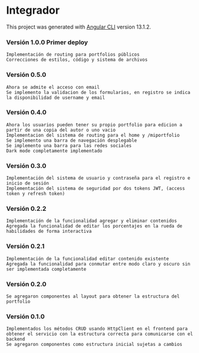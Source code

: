 # Integrador

This project was generated with [Angular CLI](https://github.com/angular/angular-cli) version 13.1.2.

### Versión 1.0.0 Primer deploy
    Implementación de routing para portfolios públicos
    Correcciones de estilos, código y sistema de archivos

### Versión 0.5.0
    Ahora se admite el acceso con email
    Se implemento la validacion de los formularios, en registro se indica la disponibilidad de username y email

### Versión 0.4.0
    Ahora los usuarios pueden tener su propio portfolio para edicion a partir de una copia del autor o uno vacio
    Implementacion del sistema de routing para el home y /miportfolio
    Se implemento una barra de navegación desplegable
    Se implemento una barra para las redes sociales
    Dark mode completamente implementado

### Versión 0.3.0
    Implementación del sistema de usuario y contraseña para el registro e inicio de sesión
    Implementación del sistema de seguridad por dos tokens JWT, (access token y refresh token)

### Versión 0.2.2
    Implementación de la funcionalidad agregar y eliminar contenidos
    Agregada la funcionalidad de editar los porcentajes en la rueda de habilidades de forma interactiva

### Versión 0.2.1
    Implementación de la funcionalidad editar contenido existente
    Agregada la funcionalidad para conmutar entre modo claro y oscuro sin ser implementada completamente
    
### Versión 0.2.0
	Se agregaron componentes al layout para obtener la estructura del portfolio

### Versión 0.1.0
	Implementados los métodos CRUD usando HttpClient en el frontend para obtener el servicio con la estructura correcta para comunicarse con el backend
    Se agregaron componentes como estructura inicial sujetas a cambios